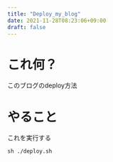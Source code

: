 ```yaml
---
title: "Deploy_my_blog"
date: 2021-11-28T08:23:06+09:00
draft: false
---
```



# これ何？

このブログのdeploy方法


# やること

これを実行する
```
sh ./deploy.sh
```
